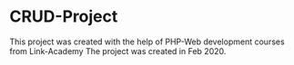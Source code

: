 # CRUD-Project
This project was created with the help of PHP-Web development courses from Link-Academy 
The project was created in Feb 2020.
